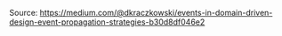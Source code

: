 Source: https://medium.com/@dkraczkowski/events-in-domain-driven-design-event-propagation-strategies-b30d8df046e2